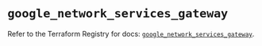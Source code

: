 # `google_network_services_gateway`

Refer to the Terraform Registry for docs: [`google_network_services_gateway`](https://registry.terraform.io/providers/hashicorp/google-beta/6.31.0/docs/resources/google_network_services_gateway).
